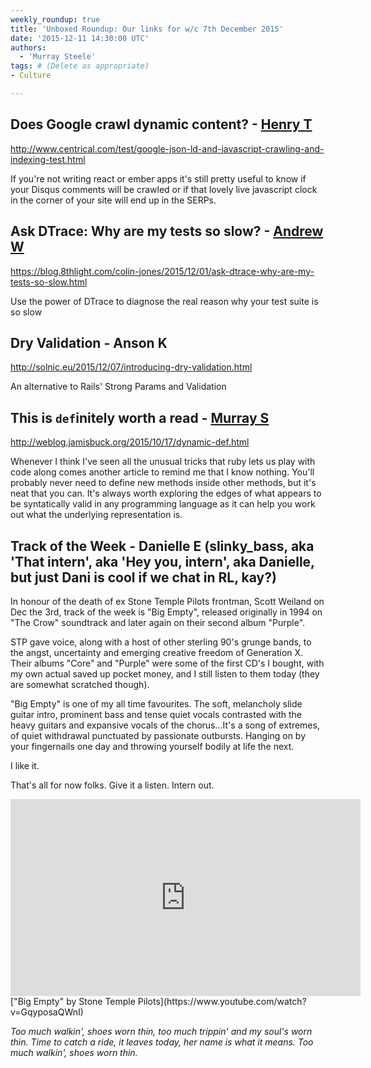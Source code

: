 ```yaml
---
weekly_roundup: true
title: 'Unboxed Roundup: Our links for w/c 7th December 2015'
date: '2015-12-11 14:30:00 UTC'
authors:
  - 'Murray Steele'
tags: # (Delete as appropriate)
- Culture

---
```


## Does Google crawl dynamic content? - [Henry T](/team#henry-turner)

http://www.centrical.com/test/google-json-ld-and-javascript-crawling-and-indexing-test.html

If you're not writing react or ember apps it's still pretty useful to know if your Disqus comments will be crawled or if that lovely live javascript clock  in the corner of your site will end up in the SERPs.

## Ask DTrace: Why are my tests so slow? - [Andrew W](/team#andrew-white)

https://blog.8thlight.com/colin-jones/2015/12/01/ask-dtrace-why-are-my-tests-so-slow.html

Use the power of DTrace to diagnose the real reason why your test suite is so slow

## Dry Validation - Anson K

http://solnic.eu/2015/12/07/introducing-dry-validation.html

An alternative to Rails' Strong Params and Validation

## This is `def`initely worth a read - [Murray S](/team#murray-steele)

http://weblog.jamisbuck.org/2015/10/17/dynamic-def.html

Whenever I think I've seen all the unusual tricks that ruby lets us play with code along comes another article to remind me that I know nothing.  You'll probably never need to define new methods inside other methods, but it's neat that you can.  It's always worth exploring the edges of what appears to be syntatically valid in any programming language as it can help you work out what the underlying representation is.

## Track of the Week - Danielle E (slinky_bass, aka 'That intern', aka 'Hey you, intern', aka Danielle, but just Dani is cool if we chat in RL, kay?)

In honour of the death of ex Stone Temple Pilots frontman, Scott Weiland on Dec the 3rd, track of the week is "Big Empty", released originally in 1994 on "The Crow" soundtrack and later again on their second album "Purple".

STP gave voice, along with a host of other sterling 90's grunge bands, to the angst, uncertainty and emerging creative freedom of Generation X. Their albums "Core" and "Purple" were some of the first CD's I bought, with my own actual saved up pocket money, and I still listen to them today (they are somewhat scratched though).

"Big Empty" is one of my all time favourites. The soft, melancholy slide guitar intro, prominent bass and tense quiet vocals contrasted with the heavy guitars and expansive vocals of the chorus...It's a song of extremes, of quiet withdrawal punctuated by passionate outbursts. Hanging on by your fingernails one day and throwing yourself bodily at life the next.

I like it.

That's all for now folks. Give it a listen. Intern out.

<iframe width="560" height="315" src="https://www.youtube.com/embed/GqyposaQWnI" frameborder="0" allowfullscreen></iframe>
["Big Empty" by Stone Temple Pilots](https://www.youtube.com/watch?v=GqyposaQWnI)


*Too much walkin', shoes worn thin,
too much trippin' and my soul's worn thin.
Time to catch a ride, it leaves today, her name is what it means.
Too much walkin', shoes worn thin.*


